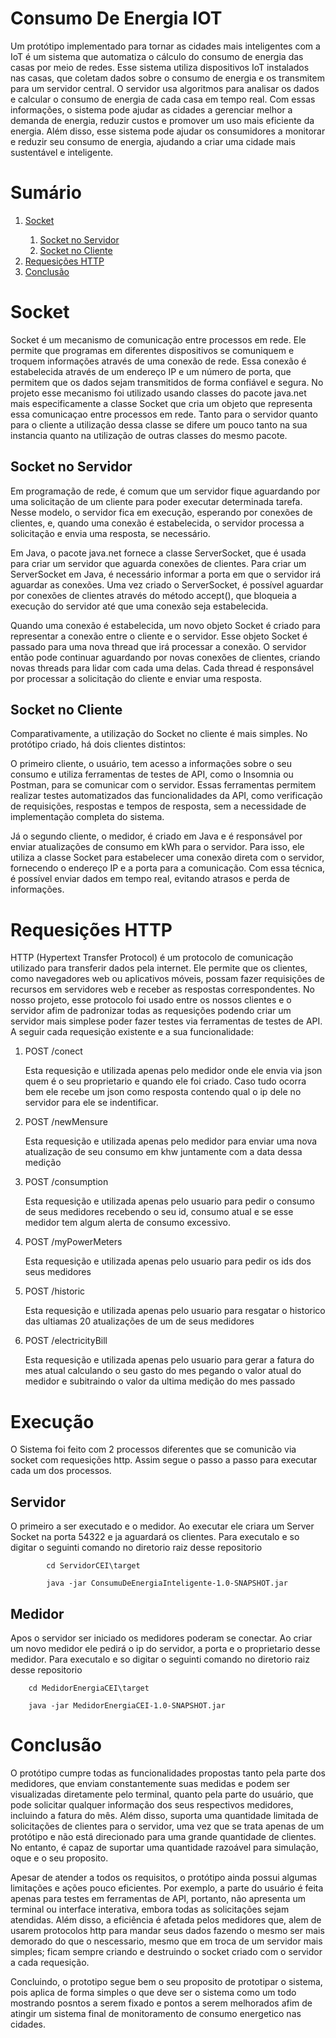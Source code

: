 # Consumo De Energia IOT
<p>
Um protótipo implementado para tornar as cidades mais inteligentes com a IoT é um sistema que automatiza o cálculo do consumo de energia das casas por meio de redes. Esse sistema utiliza dispositivos IoT instalados nas casas, que coletam dados sobre o consumo de energia e os transmitem para um servidor central. O servidor usa algoritmos para analisar os dados e calcular o consumo de energia de cada casa em tempo real. Com essas informações, o sistema pode ajudar as cidades a gerenciar melhor a demanda de energia, reduzir custos e promover um uso mais eficiente da energia. Além disso, esse sistema pode ajudar os consumidores a monitorar e reduzir seu consumo de energia, ajudando a criar uma cidade mais sustentável e inteligente.
</p>

<h1>Sumário</h1>
    <ol>
        <li><a href="#Socket">Socket</a></li> 
        <ol>
            <li><a href="#SocketNoServidor">Socket no Servidor</a></li> 
            <li><a href="#SocketNoCliente">Socket no Cliente</a></li> 
        </ol>
        <li><a href="#HTTP">Requesições HTTP</a></li>
        <li><a href="#Conclusao">Conclusão</a></li>
    </ol>
    
<div id="Socket">
    <h1>Socket</h1>
    <p>Socket é um mecanismo de comunicação entre processos em rede. Ele permite que programas em diferentes dispositivos se comuniquem e troquem informações através de uma conexão de rede. Essa conexão é estabelecida através de um endereço IP e um número de porta, que permitem que os dados sejam transmitidos de forma confiável e segura. No projeto esse mecanismo foi utilizado usando classes do pacote java.net mais especificamente a classe Socket que cria um objeto que representa essa comunicaçao entre processos em rede. Tanto para o servidor quanto para o cliente a utilização dessa classe se difere um pouco tanto na sua instancia quanto na utilização de outras classes do mesmo pacote.</p>
</div>

<div id="SocketNoServidor">
    <h2>Socket no Servidor</h2>    
    <p>Em programação de rede, é comum que um servidor fique aguardando por uma solicitação de um cliente para poder executar determinada tarefa. Nesse modelo, o servidor fica em execução, esperando por conexões de clientes, e, quando uma conexão é estabelecida, o servidor processa a solicitação e envia uma resposta, se necessário.</p>
    <p>Em Java, o pacote java.net fornece a classe ServerSocket, que é usada para criar um servidor que aguarda conexões de clientes. Para criar um ServerSocket em Java, é necessário informar a porta em que o servidor irá aguardar as conexões. Uma vez criado o ServerSocket, é possível aguardar por conexões de clientes através do método accept(), que bloqueia a execução do servidor até que uma conexão seja estabelecida.</p>
    <p>Quando uma conexão é estabelecida, um novo objeto Socket é criado para representar a conexão entre o cliente e o servidor. Esse objeto Socket é passado para uma nova thread que irá processar a conexão. O servidor então pode continuar aguardando por novas conexões de clientes, criando novas threads para lidar com cada uma delas. Cada thread é responsável por processar a solicitação do cliente e enviar uma resposta.</p>
</div>

<div id="SocketNoCliente">
    <h2>Socket no Cliente</h2> 
    <p>Comparativamente, a utilização do Socket no cliente é mais simples. No protótipo criado, há dois clientes distintos:</p>
    <p>O primeiro cliente, o usuário, tem acesso a informações sobre o seu consumo e utiliza ferramentas de testes de API, como o Insomnia ou Postman, para se comunicar com o servidor. Essas ferramentas permitem realizar testes automatizados das funcionalidades da API, como verificação de requisições, respostas e tempos de resposta, sem a necessidade de implementação completa do sistema.</p>
    <p>Já o segundo cliente, o medidor, é criado em Java e é responsável por enviar atualizações de consumo em kWh para o servidor. Para isso, ele utiliza a classe Socket para estabelecer uma conexão direta com o servidor, fornecendo o endereço IP e a porta para a comunicação. Com essa técnica, é possível enviar dados em tempo real, evitando atrasos e perda de informações.</p>
</div>


<div id="HTTP">
    <h1>Requesições HTTP</h1>
    <p>HTTP (Hypertext Transfer Protocol) é um protocolo de comunicação utilizado para transferir dados pela internet. Ele permite que os clientes, como navegadores web ou aplicativos móveis, possam fazer requisições de recursos em servidores web e receber as respostas correspondentes. No nosso projeto, esse protocolo foi usado entre os nossos clientes e o servidor afim de padronizar todas as requesições podendo criar um servidor mais simplese poder fazer testes via ferramentas de testes de API. A seguir cada requesição existente e a sua funcionalidade:</p>
    <ol>
        <li>POST /conect</li>
        <p>Esta requesição e utilizada apenas pelo medidor onde ele envia via json quem é o seu proprietario e quando ele foi criado. Caso tudo ocorra bem ele recebe um json como resposta contendo qual o ip dele no servidor para ele se indentificar.</p>
        <li>POST /newMensure</li>
        <p>Esta requesição e utilizada apenas pelo medidor para enviar uma nova atualização de seu consumo em khw juntamente com a data dessa medição</p>
        <li>POST /consumption</li>
        <p>Esta requesição e utilizada apenas pelo usuario para pedir o consumo de seus medidores recebendo o seu id, consumo atual e se esse medidor tem algum alerta de consumo excessivo.</p>
        <li>POST /myPowerMeters</li>
        <p>Esta requesição e utilizada apenas pelo usuario para pedir os ids dos seus medidores</p>
        <li>POST /historic</li>
        <p>Esta requesição e utilizada apenas pelo usuario para resgatar o historico das ultiamas 20 atualizações de um de seus medidores</p>
        <li>POST /electricityBill</li>
        <p>Esta requesição e utilizada apenas pelo usuario para gerar a fatura do mes atual calculando o seu gasto do mes pegando o valor atual do medidor e subitraindo o valor da ultima medição do mes passado</p>
    </ol>
</div>

<div id="Execução">
    <h1>Execução</h1>
    O Sistema foi feito com 2 processos diferentes que se comunicão via socket com requesições http. Assim segue o passo a passo para executar cada um dos processos.
    <h2>Servidor</h2>
    O primeiro a ser executado e o medidor. Ao executar ele criara um Server Socket na porta 54322 e ja aguardará os clientes. Para executalo e so digitar o seguinti comando no diretorio raiz desse repositorio   

            cd ServidorCEI\target
            
            java -jar ConsumuDeEnergiaInteligente-1.0-SNAPSHOT.jar
    
<h2>Medidor</h2>
Apos o servidor ser iniciado os medidores poderam se conectar. Ao criar um novo medidor ele pedirá o ip do servidor, a porta e o proprietario desse medidor. Para executalo e so digitar o seguinti comando no diretorio raiz desse repositorio
    
        cd MedidorEnergiaCEI\target
    
        java -jar MedidorEnergiaCEI-1.0-SNAPSHOT.jar
    
    
</div>
<div id="Conclusao">
    <h1>Conclusão</h1>
    <p>O protótipo cumpre todas as funcionalidades propostas tanto pela parte dos medidores, que enviam constantemente suas medidas e podem ser visualizadas diretamente pelo terminal, quanto pela parte do usuário, que pode solicitar qualquer informação dos seus respectivos medidores, incluindo a fatura do mês. Além disso, suporta uma quantidade limitada de solicitações de clientes para o servidor, uma vez que se trata apenas de um protótipo e não está direcionado para uma grande quantidade de clientes. No entanto, é capaz de suportar uma quantidade razoável para simulação, oque e o seu proposito.</p>
    <p>Apesar de atender a todos os requisitos, o protótipo ainda possui algumas limitações e ações pouco eficientes. Por exemplo, a parte do usuário é feita apenas para testes em ferramentas de API, portanto, não apresenta um terminal ou interface interativa, embora todas as solicitações sejam atendidas. Além disso, a eficiência é afetada pelos medidores que, alem de usarem protocolos http para mandar seus dados fazendo o mesmo ser mais demorado do que o nescessario, mesmo que em troca de um servidor mais simples; ficam sempre criando e destruindo o socket criado com o servidor a cada requesição.</p>
    <p>Concluindo, o prototipo segue bem o seu proposito de prototipar o sistema, pois aplica de forma simples o que deve ser o sistema como um todo mostrando posntos a serem fixado e pontos a serem melhorados afim de atingir um sistema final de monitoramento de consumo energetico nas cidades.</p>
</div>
